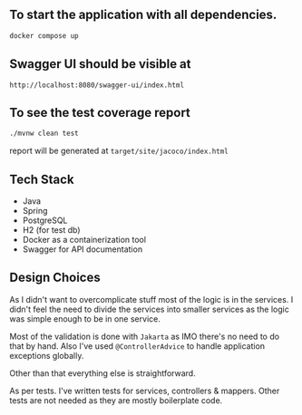 ## To start the application with all dependencies.
```bash
docker compose up
```

## Swagger UI should be visible at 
```
http://localhost:8080/swagger-ui/index.html
```

## To see the test coverage report
```bash
./mvnw clean test
```
report will be generated at `target/site/jacoco/index.html`

## Tech Stack
* Java
* Spring
* PostgreSQL
* H2 (for test db)
* Docker as a containerization tool
* Swagger for API documentation

## Design Choices
As I didn't want to overcomplicate stuff most of the logic is in the services. 
I didn't feel the need to divide the services into smaller services as the logic was simple enough to be in one service.

Most of the validation is done with `Jakarta` as IMO there's no need to do that by hand.
Also I've used `@ControllerAdvice` to handle application exceptions globally.

Other than that everything else is straightforward.

As per tests. I've written tests for services, controllers & mappers. Other tests are not needed as they are mostly boilerplate code.
